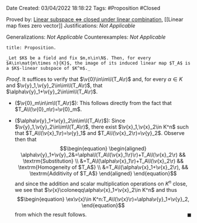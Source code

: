 <br />
<br />

Date Created: 03/04/2022 18:18:22
Tags: #Proposition #Closed

Proved by: [Linear subspace $\Leftrightarrow$ closed under linear combination](Linear%20subspace%20iff%20closed%20under%20linear%20combination.md), [[Linear map fixes zero vector]]
Justifications: _Not Applicable_

Generalizations: _Not Applicable_
Counterexamples: _Not Applicable_

``` ad-Proposition
title: Proposition.

_Let $K$ be a field and fix $m,n\in\N$. Then, for every $A\in\mat{m\times n}{K}$, the image of its induced linear map $T_A$ is a $K$-linear subspace of $K^m$._

```

_Proof_. It suffices to verify that $\v{0}\in\im\l(T_A\r)$ and, for every $\alpha\in K$ and $\v{y}_1,\v{y}_2\in\im\l(T_A\r)$, that $\alpha\v{y}_1+\v{y}_2\in\im\l(T_A\r)$.
* ($\v{0}_m\in\im\l(T_A\r)$): This follows directly from the fact that $T_A\l(\v{0}_n\r)=\v{0}_m$.

* ($\alpha\v{y}_1+\v{y}_2\in\im\l(T_A\r)$): Since $\v{y}_1,\v{y}_2\in\im\l(T_A\r)$, there exist $\v{x}_1,\v{x}_2\in K^n$ such that $T_A\l(\v{x}_1\r)=\v{y}_1$ and $T_A\l(\v{x}_2\r)=\v{y}_2$. Observe then that
$$\begin{equation}
    \begin{aligned}
        \alpha\v{y}_1+\v{y}_2&=\alpha\l(T_A\l(\v{x}_1\r)\r)+T_A\l(\v{x}_2\r) && \textrm{Substitution} \\
        &=T_A\l(\alpha\v{x}_1\r)+T_A\l(\v{x}_2\r) && \textrm{Homogeneity of $T_A$} \\
        &=T_A\l(\alpha\v{x}_1+\v{x}_2\r), && \textrm{Additivity of $T_A$}
    \end{aligned}
\end{equation}$$
and since the addition and scalar multiplication operations on $K^n$ close, we see that $\v{x}\coloneqq\alpha\v{x}_1+\v{x}_2\in K^n$ and thus
$$\begin{equation}
    \ex\v{x}\in K^n:T_A\l(\v{x}\r)=\alpha\v{y}_1+\v{y}_2,
\end{equation}$$
from which the result follows.<span style="float:right;">$\blacksquare$</span>
